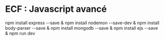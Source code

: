 # ECF : Javascript avancé

npm install express --save &
npm install nodemon --save-dev &
npm install body-parser --save &
npm install mongodb --save &
npm install ejs --save &
npm run dev



